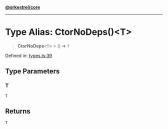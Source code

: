 [**@orkestrel/core**](../index.md)

***

# Type Alias: CtorNoDeps()\<T\>

> **CtorNoDeps**\<`T`\> = () => `T`

Defined in: [types.ts:39](https://github.com/orkestrel/core/blob/98df1af1b029ad0f39e413b90869151f4152e5dd/src/types.ts#L39)

## Type Parameters

### T

`T`

## Returns

`T`
